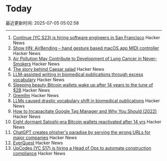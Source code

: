 # Today

最近更新时间: 2025-07-05 05:02:58

--- 
1. [Continue (YC S23) is hiring software engineers in San Francisco](https://www.ycombinator.com/companies/continue/jobs) Hacker News
2. [Show HN: AirBending – hand gesture based macOS app MIDI controller](https://www.nanassound.com/products/software/airbending) Hacker News
3. [Air Pollution May Contribute to Development of Lung Cancer in Never-Smokers](https://today.ucsd.edu/story/air-pollution-may-contribute-to-development-of-lung-cancer-in-never-smokers-new-study-finds) Hacker News
4. [The story behind Caesar salad](https://www.nationalgeographic.com/travel/article/story-behind-caesar-salad) Hacker News
5. [LLM-assisted writing in biomedical publications through excess vocabulary](https://www.science.org/doi/10.1126/sciadv.adt3813) Hacker News
6. [Sleeping beauty Bitcoin wallets wake up after 14 years to the tune of $2B](https://www.marketwatch.com/story/sleeping-beauty-bitcoin-wallets-wake-up-after-14-years-to-the-tune-of-2-billion-79f1f11f) Hacker News
7. [Gremllm](https://github.com/awwaiid/gremllm) Hacker News
8. [LLMs caused drastic vocabulary shift in biomedical publications](https://www.science.org/doi/10.1126/sciadv.adt3813) Hacker News
9. [How to Incapacitate Google Tag Manager and Why You Should (2022)](https://backlit.neocities.org/incapacitate-google-tag-manager) Hacker News
10. [Eight dormant Satoshi-era Bitcoin wallets reactivated after 14 yrs](https://twitter.com/WatcherGuru/status/1941167512491864554) Hacker News
11. [ChatGPT creates phisher's paradise by serving the wrong URLs for major companies](https://www.theregister.com/2025/07/03/ai_phishing_websites/) Hacker News
12. [EverQuest](https://www.filfre.net/2025/07/everquest/) Hacker News
13. [UpCodes (YC S17) is hiring a Head of Ops to automate construction compliance](https://up.codes/careers?utm_source=HN) Hacker News
